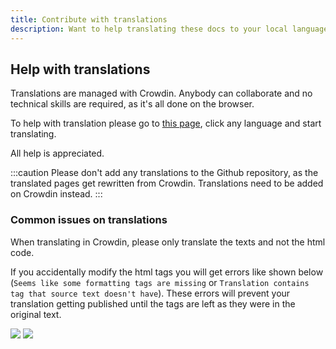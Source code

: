 ```yaml
---
title: Contribute with translations
description: Want to help translating these docs to your local language?
---
```


## Help with translations

Translations are managed with Crowdin.
Anybody can collaborate and no technical skills are required, as it's all done on the browser.

To help with translation please go to [this page](https://crowdin.com/project/docsstacksco), click any language and start translating.

All help is appreciated.

:::caution
Please don't add any translations to the Github repository, as the translated pages get rewritten from Crowdin. Translations need to be added on Crowdin instead.
:::

### Common issues on translations

When translating in Crowdin, please only translate the texts and not the html code.

If you accidentally modify the html tags you will get errors like shown below (`Seems like some formatting tags are missing` or `Translation contains tag that source text doesn't have`). These errors will prevent your translation getting published until the tags are left as they were in the original text.

![](/img/crowdin-qa-issue-formatting_tags_missing.png)
![](/img/crowdin-qa-issue-tag_source.png)
